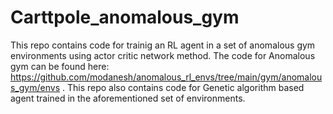 # Carttpole_anomalous_gym
This repo contains code for trainig an RL agent in a set of anomalous gym environments using actor critic network method.
The code for Anomalous gym can be found here: https://github.com/modanesh/anomalous_rl_envs/tree/main/gym/anomalous_gym/envs
. This repo also contains code for Genetic algorithm based agent trained in the aforementioned set of environments.
